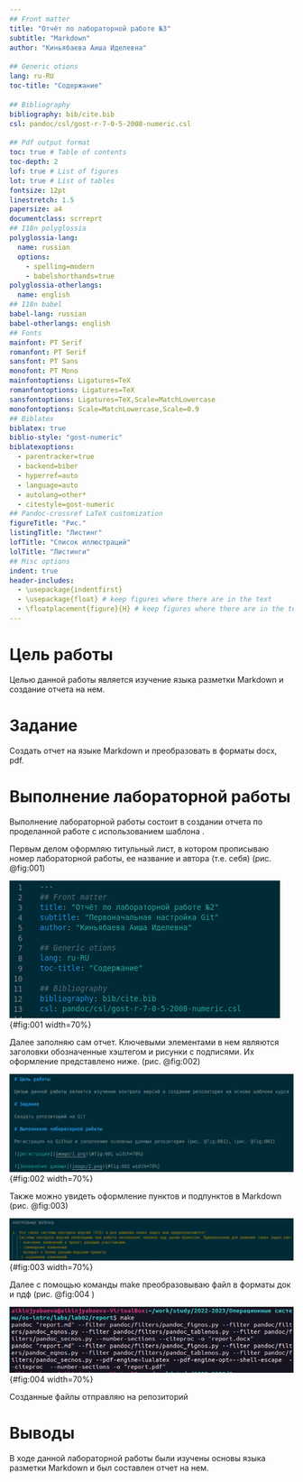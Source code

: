 ```yaml
---
## Front matter
title: "Отчёт по лабораторной работе №3"
subtitle: "Markdown"
author: "Киньябаева Аиша Иделевна"

## Generic otions
lang: ru-RU
toc-title: "Содержание"

## Bibliography
bibliography: bib/cite.bib
csl: pandoc/csl/gost-r-7-0-5-2008-numeric.csl

## Pdf output format
toc: true # Table of contents
toc-depth: 2
lof: true # List of figures
lot: true # List of tables
fontsize: 12pt
linestretch: 1.5
papersize: a4
documentclass: scrreprt
## I18n polyglossia
polyglossia-lang:
  name: russian
  options:
	- spelling=modern
	- babelshorthands=true
polyglossia-otherlangs:
  name: english
## I18n babel
babel-lang: russian
babel-otherlangs: english
## Fonts
mainfont: PT Serif
romanfont: PT Serif
sansfont: PT Sans
monofont: PT Mono
mainfontoptions: Ligatures=TeX
romanfontoptions: Ligatures=TeX
sansfontoptions: Ligatures=TeX,Scale=MatchLowercase
monofontoptions: Scale=MatchLowercase,Scale=0.9
## Biblatex
biblatex: true
biblio-style: "gost-numeric"
biblatexoptions:
  - parentracker=true
  - backend=biber
  - hyperref=auto
  - language=auto
  - autolang=other*
  - citestyle=gost-numeric
## Pandoc-crossref LaTeX customization
figureTitle: "Рис."
listingTitle: "Листинг"
lofTitle: "Список иллюстраций"
lolTitle: "Листинги"
## Misc options
indent: true
header-includes:
  - \usepackage{indentfirst}
  - \usepackage{float} # keep figures where there are in the text
  - \floatplacement{figure}{H} # keep figures where there are in the text
---
```


# Цель работы

Целью данной работы является изучение языка разметки Markdown и создание отчета на нем.

# Задание

Создать отчет на языке Markdown и преобразовать в форматы docx, pdf.

# Выполнение лабораторной работы

Выполнение лабораторной работы состоит в создании отчета по проделанной работе с использованием шаблона .

Первым делом оформляю титульный лист, в котором прописываю номер лабораторной работы, ее название и автора (т.е. себя) (рис. @fig:001)

![Титульный лист](image/1.png){#fig:001 width=70%}

Далее заполняю сам отчет. Ключевыми элементами в нем являются заголовки обозначенные хэштегом и рисунки с подписями. Их оформление представлено ниже. (рис. @fig:002)

![Рисунки](image/2.png){#fig:002 width=70%}

Также можно увидеть оформление пунктов и подпунктов в Markdown (рис. @fig:003)

![Пункты](image/3.png){#fig:003 width=70%}

Далее с помощью команды make преобразовываю файл в форматы док и пдф (рис. @fig:004 )

![Форматы](image/4.png){#fig:004 width=70%}

Созданные файлы отправляю на репозиторий

# Выводы

В ходе данной лабораторной работы были изучены основы языка разметки Markdown и был составлен отчет на нем.